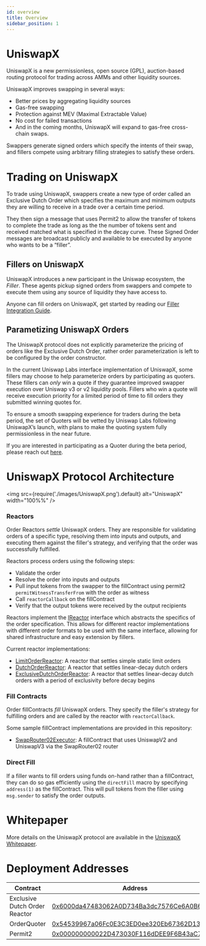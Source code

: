 ```yaml
---
id: overview
title: Overview
sidebar_position: 1
---
```


# UniswapX

UniswapX is a new permissionless, open source (GPL), auction-based routing protocol for trading across AMMs and other liquidity sources.

UniswapX improves swapping in several ways:

- Better prices by aggregating liquidity sources
- Gas-free swapping
- Protection against MEV (Maximal Extractable Value)
- No cost for failed transactions
- And in the coming months, UniswapX will expand to gas-free cross-chain swaps.

Swappers generate signed orders which specify the intents of their swap, and fillers compete using arbitrary filling strategies to satisfy these orders.

# Trading on UniswapX
To trade using UniswapX, swappers create a new type of order called an Exclusive Dutch Order which specifies the maximum and minimum outputs they are willing to receive in a trade over a certain time period.

<!-- <img src={require('./images/UniswapX_graph.png').default} alt="UniswapX" width="100%%" /> -->

They then sign a message that uses Permit2 to allow the transfer of tokens to complete the trade as long as the the number of tokens sent and received matched what is specified in the decay curve. These Signed Order messages are broadcast publicly and available to be executed by anyone who wants to be a “filler”.

## Fillers on UniswapX
UniswapX introduces a new participant in the Uniswap ecosystem, the _Filler_. These agents pickup signed orders from swappers and compete to execute them using any source of liquidity they have access to.

Anyone can fill orders on UniswapX, get started by reading our [Filler Integration Guide](/contracts/uniswapx/guides/createfiller).

## Parametizing UniswapX Orders
The UniswapX protocol does not explicitly parameterize the pricing of orders like the Exclusive Dutch Order, rather order parameterization is left to be configured by the order constructor. 

In the current Uniswap Labs interface implementation of UniswapX, some fillers may choose to help parameterize orders by participating as quoters. These fillers can *only* win a quote if they guarantee improved swapper execution over Uniswap v3 or v2 liquidity pools. Fillers who win a quote will receive execution priority for a limited period of time to fill orders they submitted winning quotes for. 

To ensure a smooth swapping experience for traders during the beta period, the set of Quoters will be vetted by Uniswap Labs following UniswapX’s launch, with plans to make the quoting system fully permissionless in the near future.

If you are interested in participating as a Quoter during the beta period, please reach out [here](mailto:quoters@uniswap.org).

# UniswapX Protocol Architecture

<!-- ![Architecture](./assets/uniswapx-architecture.png) -->
<img src={require('./images/UniswapX.png').default} alt="UniswapX" width="100%%" />

### Reactors

Order Reactors _settle_ UniswapX orders. They are responsible for validating orders of a specific type, resolving them into inputs and outputs, and executing them against the filler's strategy, and verifying that the order was successfully fulfilled.

Reactors process orders using the following steps:
- Validate the order
- Resolve the order into inputs and outputs
- Pull input tokens from the swapper to the fillContract using permit2 `permitWitnessTransferFrom` with the order as witness
- Call `reactorCallback` on the fillContract
- Verify that the output tokens were received by the output recipients

Reactors implement the [IReactor](https://github.com/Uniswap/UniswapX/blob/main/src/interfaces/IReactor.sol) interface which abstracts the specifics of the order specification. This allows for different reactor implementations with different order formats to be used with the same interface, allowing for shared infrastructure and easy extension by fillers.

Current reactor implementations:
- [LimitOrderReactor](https://github.com/Uniswap/UniswapX/blob/main/src/reactors/LimitOrderReactor.sol): A reactor that settles simple static limit orders
- [DutchOrderReactor](https://github.com/Uniswap/UniswapX/blob/main/src/reactors/DutchOrderReactor.sol): A reactor that settles linear-decay dutch orders
- [ExclusiveDutchOrderReactor](https://github.com/Uniswap/UniswapX/blob/main/src/reactors/ExclusiveDutchOrderReactor.sol): A reactor that settles linear-decay dutch orders with a period of exclusivity before decay begins

### Fill Contracts

Order fillContracts _fill_ UniswapX orders. They specify the filler's strategy for fulfilling orders and are called by the reactor with `reactorCallback`.

Some sample fillContract implementations are provided in this repository:
- [SwapRouter02Executor](https://github.com/Uniswap/UniswapX/blob/main/src/sample-executors/SwapRouter02Executor.sol): A fillContract that uses UniswapV2 and UniswapV3 via the SwapRouter02 router

### Direct Fill

If a filler wants to fill orders using funds on-hand rather than a fillContract, they can do so gas efficiently using the `directFill` macro by specifying `address(1)` as the fillContract. This will pull tokens from the filler using `msg.sender` to satisfy the order outputs.

# Whitepaper
More details on the UniswapX protocol are available in the [UniswapX Whitepaper](https://uniswap.org/whitepaper-uniswapx.pdf). 

# Deployment Addresses

| Contract                      | Address                                                                                                               | Source                                                                                                                    |
| ---                           | ---                                                                                                                   | ---                                                                                                                       |
| Exclusive Dutch Order Reactor | [0x6000da47483062A0D734Ba3dc7576Ce6A0B645C4](https://etherscan.io/address/0x6000da47483062A0D734Ba3dc7576Ce6A0B645C4) | [ExclusiveDutchOrderReactor](https://github.com/Uniswap/UniswapX/blob/v1.0.0/src/reactors/ExclusiveDutchOrderReactor.sol) |
| OrderQuoter                   | [0x54539967a06Fc0E3C3ED0ee320Eb67362D13C5fF](https://etherscan.io/address/0x54539967a06Fc0E3C3ED0ee320Eb67362D13C5fF) | [OrderQuoter](https://github.com/Uniswap/UniswapX/blob/v1.0.0/src/OrderQuoter.sol)                                        |
| Permit2                       | [0x000000000022D473030F116dDEE9F6B43aC78BA3](https://etherscan.io/address/0x000000000022D473030F116dDEE9F6B43aC78BA3) | [Permit2](https://github.com/Uniswap/permit2)                                                                             |
